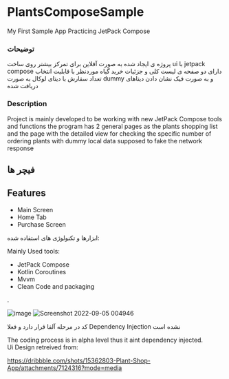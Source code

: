# PlantsComposeSample

My First Sample App Practicing JetPack Compose<br />
### توضیحات
پروژه ی ایجاد شده به صورت آفلاین برای تمرکز بیشتر روی ساخت ui با jetpack compose
دارای دو صفحه ی لیست کلی و جزئیات خرید گیاه موردنظر با قابلیت انتخاب تعداد سفارش
با دیتای لوکال به صورت dummy و به صورت فیک نشان دادن دیتاهای دریافت شده 

### Description
Project is mainly developed to be working with new JetPack Compose tools and functions
the program has 2 general pages as the plants shopping list and the page with the detailed view for checking the specific number of ordering plants with dummy local data supposed to fake the network response

## فیچر ها
## Features 

- Main Screen
- Home Tab
- Purchase Screen

ابزارها و تکنولوژی های استفاده شده: <br />
 <div dir="ltr" />
Mainly Used tools: <br />
 
- JetPack Compose
- Kotlin Coroutines
- Mvvm
- Clean Code and packaging

.

![image](https://user-images.githubusercontent.com/74027887/188332033-95bd9e74-5f3f-44fe-a6b2-783dac10bc53.png)
![Screenshot 2022-09-05 004946](https://user-images.githubusercontent.com/74027887/188332086-f69f1514-062d-4439-9090-0e23d383cf51.png)


کد در مرحله آلفا قرار دارد و فعلا Dependency Injection نشده است<br />
 <div dir="ltr" />
The coding process is in alpha level thus it aint dependency injected.
<br />
Ui Design retreived from:

https://dribbble.com/shots/15362803-Plant-Shop-App/attachments/7124316?mode=media
